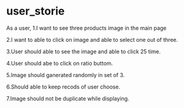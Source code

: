 # user_storie

 As a user,
1.I want to see three products image in the main page

2.I want to able to click on image and able to select one out of three.

3.User should able to  see the image and able to click 25 time.

4.User should abe to click on ratio buttom.

5.Image should ganerated randomly in set of 3.

6.Should able to keep recods of user choose.

7.Image should not be duplicate while displaying. 
